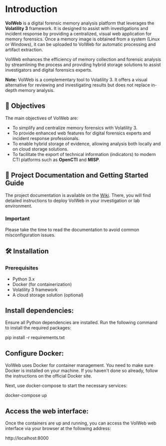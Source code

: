 # Introduction

**VolWeb** is a digital forensic memory analysis platform that leverages the **Volatility 3** framework. It is designed to assist with investigations and incident response by providing a centralized, visual web application for memory forensics. Once a memory image is obtained from a system (Linux or Windows), it can be uploaded to VolWeb for automatic processing and artifact extraction.

VolWeb enhances the efficiency of memory collection and forensic analysis by streamlining the process and providing hybrid storage solutions to assist investigators and digital forensics experts.

**Note:** VolWeb is a complementary tool to Volatility 3. It offers a visual alternative for reviewing and investigating results but does not replace in-depth memory analysis.

## 🧬 Objectives

The main objectives of VolWeb are:
- To simplify and centralize memory forensics with Volatility 3.
- To provide enhanced web features for digital forensics experts and incident response professionals.
- To enable hybrid storage of evidence, allowing analysis both locally and on cloud storage solutions.
- To facilitate the export of technical information (indicators) to modern CTI platforms such as **OpenCTI** and **MISP**.

## 📘 Project Documentation and Getting Started Guide

The project documentation is available on the [Wiki](https://github.com/k1nd0ne/VolWeb/wiki). There, you will find detailed instructions to deploy VolWeb in your investigation or lab environment.

### Important
Please take the time to read the documentation to avoid common misconfiguration issues.

## 🛠️ Installation

### Prerequisites
- Python 3.x
- Docker (for containerization)
- Volatility 3 framework
- A cloud storage solution (optional)

## Install dependencies:

Ensure all Python dependencies are installed. Run the following command to install the required packages:

pip install -r requirements.txt

## Configure Docker:

VolWeb uses Docker for container management. You need to make sure Docker is installed on your machine. If you haven't done so already, follow the instructions on the official Docker site.

Next, use docker-compose to start the necessary services:

docker-compose up

## Access the web interface:

Once the containers are up and running, you can access the VolWeb web interface via your browser at the following address:

http://localhost:8000

